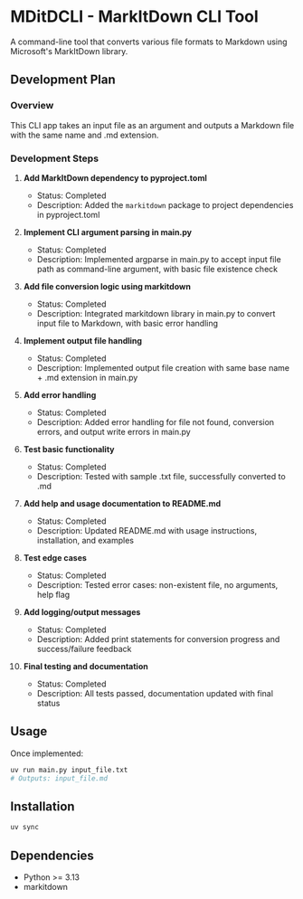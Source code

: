 # MDitDCLI - MarkItDown CLI Tool

A command-line tool that converts various file formats to Markdown using Microsoft's MarkItDown library.

## Development Plan

### Overview
This CLI app takes an input file as an argument and outputs a Markdown file with the same name and .md extension.

### Development Steps

1. **Add MarkItDown dependency to pyproject.toml**
   - Status: Completed
   - Description: Added the `markitdown` package to project dependencies in pyproject.toml

2. **Implement CLI argument parsing in main.py**
   - Status: Completed
   - Description: Implemented argparse in main.py to accept input file path as command-line argument, with basic file existence check

3. **Add file conversion logic using markitdown**
   - Status: Completed
   - Description: Integrated markitdown library in main.py to convert input file to Markdown, with basic error handling

4. **Implement output file handling**
   - Status: Completed
   - Description: Implemented output file creation with same base name + .md extension in main.py

5. **Add error handling**
   - Status: Completed
   - Description: Added error handling for file not found, conversion errors, and output write errors in main.py

6. **Test basic functionality**
   - Status: Completed
   - Description: Tested with sample .txt file, successfully converted to .md

7. **Add help and usage documentation to README.md**
   - Status: Completed
   - Description: Updated README.md with usage instructions, installation, and examples

8. **Test edge cases**
   - Status: Completed
   - Description: Tested error cases: non-existent file, no arguments, help flag

9. **Add logging/output messages**
   - Status: Completed
   - Description: Added print statements for conversion progress and success/failure feedback

10. **Final testing and documentation**
    - Status: Completed
    - Description: All tests passed, documentation updated with final status

## Usage

Once implemented:

```bash
uv run main.py input_file.txt
# Outputs: input_file.md
```

## Installation

```bash
uv sync
```

## Dependencies

- Python >= 3.13
- markitdown
